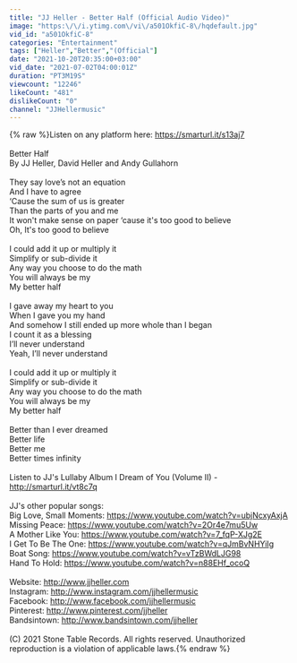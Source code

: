 ```yaml
---
title: "JJ Heller - Better Half (Official Audio Video)"
image: "https:\/\/i.ytimg.com\/vi\/a501OkfiC-8\/hqdefault.jpg"
vid_id: "a501OkfiC-8"
categories: "Entertainment"
tags: ["Heller","Better","(Official"]
date: "2021-10-20T20:35:00+03:00"
vid_date: "2021-07-02T04:00:01Z"
duration: "PT3M19S"
viewcount: "12246"
likeCount: "481"
dislikeCount: "0"
channel: "JJHellermusic"
---
```

{% raw %}Listen on any platform here: <a rel="nofollow" target="blank" href="https://smarturl.it/s13aj7">https://smarturl.it/s13aj7</a><br /><br />Better Half<br />By JJ Heller, David Heller and Andy Gullahorn<br /><br />They say love’s not an equation <br />And I have to agree<br />‘Cause the sum of us is greater <br />Than the parts of you and me<br />It won't make sense on paper ‘cause it's too good to believe<br />Oh, It's too good to believe<br /><br />I could add it up or multiply it<br />Simplify or sub-divide it<br />Any way you choose to do the math <br />You will always be my<br />My better half<br /><br />I gave away my heart to you <br />When I gave you my hand <br />And somehow I still ended up more whole than I began<br />I count it as a blessing <br />I’ll never understand<br />Yeah, I’ll never understand<br /><br />I could add it up or multiply it<br />Simplify or sub-divide it<br />Any way you choose to do the math <br />You will always be my<br />My better half<br /><br />Better than I ever dreamed <br />Better life <br />Better me <br />Better times infinity<br /><br />Listen to JJ's Lullaby Album I Dream of You (Volume II) - <a rel="nofollow" target="blank" href="http://smarturl.it/vt8c7q">http://smarturl.it/vt8c7q</a><br /><br />JJ's other popular songs:<br />Big Love, Small Moments: <a rel="nofollow" target="blank" href="https://www.youtube.com/watch?v=ubjNcxyAxjA">https://www.youtube.com/watch?v=ubjNcxyAxjA</a><br />Missing Peace: <a rel="nofollow" target="blank" href="https://www.youtube.com/watch?v=2Or4e7mu5Uw">https://www.youtube.com/watch?v=2Or4e7mu5Uw</a><br />A Mother Like You: <a rel="nofollow" target="blank" href="https://www.youtube.com/watch?v=7_fqP-XJg2E">https://www.youtube.com/watch?v=7_fqP-XJg2E</a><br />I Get To Be The One: <a rel="nofollow" target="blank" href="https://www.youtube.com/watch?v=qJmBvNHYiIg">https://www.youtube.com/watch?v=qJmBvNHYiIg</a><br />Boat Song:  <a rel="nofollow" target="blank" href="https://www.youtube.com/watch?v=vTzBWdLJG98">https://www.youtube.com/watch?v=vTzBWdLJG98</a><br />Hand To Hold: <a rel="nofollow" target="blank" href="https://www.youtube.com/watch?v=n88EHf_ocoQ">https://www.youtube.com/watch?v=n88EHf_ocoQ</a><br /><br />Website: <a rel="nofollow" target="blank" href="http://www.jjheller.com">http://www.jjheller.com</a><br />Instagram: <a rel="nofollow" target="blank" href="http://www.instagram.com/jjhellermusic">http://www.instagram.com/jjhellermusic</a><br />Facebook: <a rel="nofollow" target="blank" href="http://www.facebook.com/jjhellermusic">http://www.facebook.com/jjhellermusic</a><br />Pinterest: <a rel="nofollow" target="blank" href="http://www.pinterest.com/jjheller">http://www.pinterest.com/jjheller</a><br />Bandsintown: <a rel="nofollow" target="blank" href="http://www.bandsintown.com/jjheller">http://www.bandsintown.com/jjheller</a><br /><br />(C) 2021 Stone Table Records. All rights reserved. Unauthorized reproduction is a violation of applicable laws.{% endraw %}
